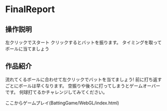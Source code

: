 # FinalReport
## 操作説明
左クリックでスタート
クリックするとバットを振ります。
タイミングを取ってボールに当てましょう

## 作品紹介
流れてくるボールに合わせて左クリックでバットを当てましょう!
前に打ち返すごとにボールは早くなります。
空振りや後ろに打ってしまうとゲームオーバーです。
何球打てるかチャレンジしてみてください。

ここからゲームプレイ(BattingGame/WebGL/index.html)
